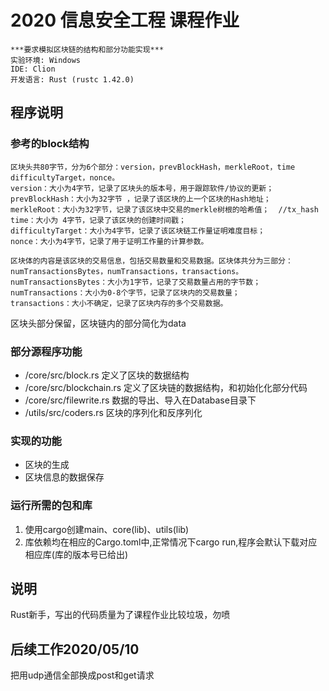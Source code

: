 # 2020 信息安全工程 课程作业
```
***要求模拟区块链的结构和部分功能实现***
实验环境: Windows  
IDE: Clion  
开发语言: Rust (rustc 1.42.0)   
```

## 程序说明

### 参考的block结构
```
区块头共80字节，分为6个部分：version，prevBlockHash，merkleRoot，time difficultyTarget，nonce。
version：大小为4字节，记录了区块头的版本号，用于跟踪软件/协议的更新；
prevBlockHash：大小为32字节 ，记录了该区块的上一个区块的Hash地址；
merkleRoot：大小为32字节，记录了该区块中交易的merkle树根的哈希值；  //tx_hash
time：大小为 4字节，记录了该区块的创建时间戳；
difficultyTarget：大小为4字节，记录了该区块链工作量证明难度目标；
nonce：大小为4字节，记录了用于证明工作量的计算参数。

区块体的内容是该区块的交易信息，包括交易数量和交易数据。区块体共分为三部分：
numTransactionsBytes，numTransactions，transactions。
numTransactionsBytes：大小为1字节，记录了交易数量占用的字节数；
numTransactions：大小为0-8个字节，记录了区块内的交易数量；
transactions：大小不确定，记录了区块内存的多个交易数据。
```
区块头部分保留，区块链内的部分简化为data 


### 部分源程序功能
* /core/src/block.rs 定义了区块的数据结构
* /core/src/blockchain.rs 定义了区块链的数据结构，和初始化化部分代码
* /core/src/filewrite.rs 数据的导出、导入在Database目录下
* /utils/src/coders.rs 区块的序列化和反序列化

### 实现的功能
* 区块的生成
* 区块信息的数据保存

### 运行所需的包和库
1. 使用cargo创建main、core(lib)、utils(lib)  
2. 库依赖均在相应的Cargo.toml中,正常情况下cargo run,程序会默认下载对应相应库(库的版本号已给出)  

## 说明
Rust新手，写出的代码质量为了课程作业比较垃圾，勿喷

## 后续工作2020/05/10
把用udp通信全部换成post和get请求